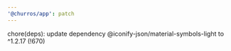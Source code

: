 ```yaml
---
'@churros/app': patch
---
```


chore(deps): update dependency @iconify-json/material-symbols-light to ^1.2.17 (!670)
